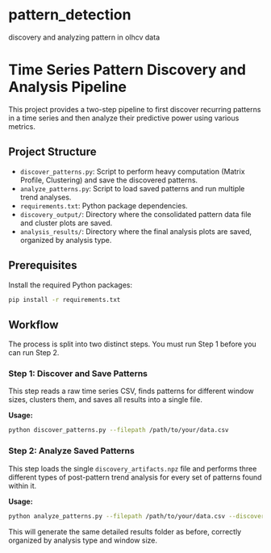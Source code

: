 # pattern_detection
discovery and analyzing pattern in olhcv data
# Time Series Pattern Discovery and Analysis Pipeline

This project provides a two-step pipeline to first discover recurring patterns in a time series and then analyze their predictive power using various metrics.

## Project Structure

- `discover_patterns.py`: Script to perform heavy computation (Matrix Profile, Clustering) and save the discovered patterns.
- `analyze_patterns.py`: Script to load saved patterns and run multiple trend analyses.
- `requirements.txt`: Python package dependencies.
- `discovery_output/`: Directory where the consolidated pattern data file and cluster plots are saved.
- `analysis_results/`: Directory where the final analysis plots are saved, organized by analysis type.

## Prerequisites

Install the required Python packages:
```bash
pip install -r requirements.txt
```

## Workflow

The process is split into two distinct steps. You must run Step 1 before you can run Step 2.

### Step 1: Discover and Save Patterns

This step reads a raw time series CSV, finds patterns for different window sizes, clusters them, and saves all results into a single file.

**Usage:**
```bash
python discover_patterns.py --filepath /path/to/your/data.csv
```

### Step 2: Analyze Saved Patterns

This step loads the single `discovery_artifacts.npz` file and performs three different types of post-pattern trend analysis for every set of patterns found within it.

**Usage:**
```bash
python analyze_patterns.py --filepath /path/to/your/data.csv --discovery_dir /path/to/discovery_output
```

This will generate the same detailed results folder as before, correctly organized by analysis type and window size.